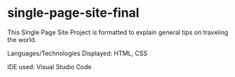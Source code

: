 # single-page-site-final

This Single Page Site Project is formatted to explain general tips on traveling the world.

Languages/Technologies Displayed: HTML, CSS

IDE used: Visual Studio Code
